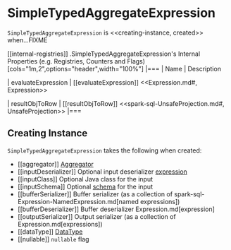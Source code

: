 # SimpleTypedAggregateExpression

`SimpleTypedAggregateExpression` is <<creating-instance, created>> when...FIXME

[[internal-registries]]
.SimpleTypedAggregateExpression's Internal Properties (e.g. Registries, Counters and Flags)
[cols="1m,2",options="header",width="100%"]
|===
| Name
| Description

| evaluateExpression
| [[evaluateExpression]] <<Expression.md#, Expression>>

| resultObjToRow
| [[resultObjToRow]] <<spark-sql-UnsafeProjection.md#, UnsafeProjection>>
|===

## Creating Instance

`SimpleTypedAggregateExpression` takes the following when created:

* [[aggregator]] [Aggregator](../Aggregator.md)
* [[inputDeserializer]] Optional input deserializer [expression](Expression.md)
* [[inputClass]] Optional Java class for the input
* [[inputSchema]] Optional [schema](../StructType.md) for the input
* [[bufferSerializer]] Buffer serializer (as a collection of spark-sql-Expression-NamedExpression.md[named expressions])
* [[bufferDeserializer]] Buffer deserializer Expression.md[expression]
* [[outputSerializer]] Output serializer (as a collection of Expression.md[expressions])
* [[dataType]] [DataType](../DataType.md)
* [[nullable]] `nullable` flag
